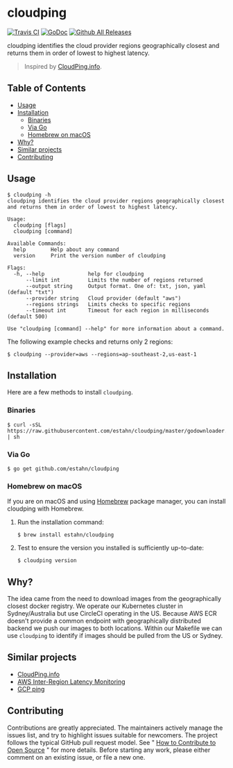 # cloudping

[![Travis CI](https://img.shields.io/travis/estahn/cloudping.svg?style=for-the-badge)](https://travis-ci.org/estahn/cloudping)
[![GoDoc](https://img.shields.io/badge/godoc-reference-5272B4.svg?style=for-the-badge)](https://godoc.org/github.com/estahn/cloudping)
[![Github All Releases](https://img.shields.io/github/downloads/estahn/cloudping/total.svg?style=for-the-badge)](https://github.com/estahn/cloudping/releases)

cloudping identifies the cloud provider regions geographically closest and returns them in order of lowest to highest latency.

> Inspired by [CloudPing.info](https://www.cloudping.info/).

## Table of Contents

<!-- toc -->

- [Usage](#usage)
- [Installation](#installation)
  * [Binaries](#binaries)
  * [Via Go](#via-go)
  * [Homebrew on macOS](#homebrew-on-macos)
- [Why?](#why)
- [Similar projects](#similar-projects)
- [Contributing](#contributing)

<!-- tocstop -->

## Usage

```console
$ cloudping -h
cloudping identifies the cloud provider regions geographically closest
and returns them in order of lowest to highest latency.

Usage:
  cloudping [flags]
  cloudping [command]

Available Commands:
  help        Help about any command
  version     Print the version number of cloudping

Flags:
  -h, --help              help for cloudping
      --limit int         Limits the number of regions returned
      --output string     Output format. One of: txt, json, yaml (default "txt")
      --provider string   Cloud provider (default "aws")
      --regions strings   Limits checks to specific regions
      --timeout int       Timeout for each region in milliseconds (default 500)

Use "cloudping [command] --help" for more information about a command.
```

The following example checks and returns only 2 regions:

```console
$ cloudping --provider=aws --regions=ap-southeast-2,us-east-1
```

## Installation

Here are a few methods to install `cloudping`.

### Binaries

```console
$ curl -sSL https://raw.githubusercontent.com/estahn/cloudping/master/godownloader.sh | sh
```

### Via Go

```console
$ go get github.com/estahn/cloudping
```

### Homebrew on macOS

If you are on macOS and using [Homebrew](https://brew.sh/) package manager, you can install cloudping with Homebrew.

1. Run the installation command:
   ```console
   $ brew install estahn/cloudping
   ```
2. Test to ensure the version you installed is sufficiently up-to-date:
   ```console
   $ cloudping version
   ```

## Why? 

The idea came from the need to download images from the geographically closest docker registry.
We operate our Kubernetes cluster in Sydney/Australia but use CircleCI operating in the US.
Because AWS ECR doesn't provide a common endpoint with geographically distributed backend we push our images to both locations.
Within our Makefile we can use `cloudping` to identify if images should be pulled from the US or Sydney. 

## Similar projects

* [CloudPing.info](https://www.cloudping.info/)
* [AWS Inter-Region Latency Monitoring](https://www.cloudping.co/)
* [GCP ping](http://www.gcping.com/)

## Contributing

Contributions are greatly appreciated.
The maintainers actively manage the issues list, and try to highlight issues suitable for newcomers.
The project follows the typical GitHub pull request model.
See " [How to Contribute to Open Source](https://opensource.guide/how-to-contribute/) " for more details.
Before starting any work, please either comment on an existing issue, or file a new one.
